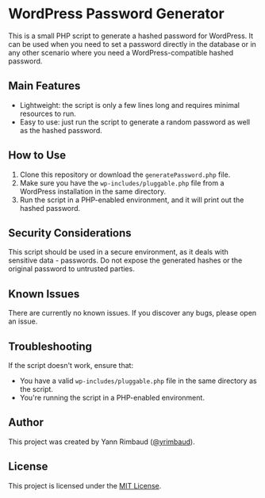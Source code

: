 # WordPress Password Generator

This is a small PHP script to generate a hashed password for WordPress. It can be used when you need to set a password directly in the database or in any other scenario where you need a WordPress-compatible hashed password.

## Main Features
- Lightweight: the script is only a few lines long and requires minimal resources to run.
- Easy to use: just run the script to generate a random password as well as the hashed password.

## How to Use
1. Clone this repository or download the `generatePassword.php` file.
2. Make sure you have the `wp-includes/pluggable.php` file from a WordPress installation in the same directory.
3. Run the script in a PHP-enabled environment, and it will print out the hashed password.

## Security Considerations
This script should be used in a secure environment, as it deals with sensitive data - passwords. Do not expose the generated hashes or the original password to untrusted parties.

## Known Issues
There are currently no known issues. If you discover any bugs, please open an issue.

## Troubleshooting
If the script doesn't work, ensure that:
- You have a valid `wp-includes/pluggable.php` file in the same directory as the script.
- You're running the script in a PHP-enabled environment.

## Author
This project was created by Yann Rimbaud ([@yrimbaud](https://github.com/yrimbaud)).

## License
This project is licensed under the [MIT License](https://opensource.org/licenses/MIT).
